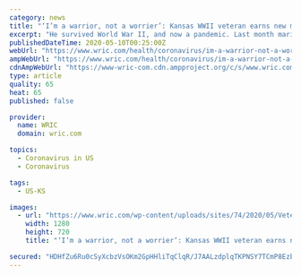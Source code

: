 ```yaml
---
category: news
title: "‘I’m a warrior, not a worrier’: Kansas WWII veteran earns new medals after beating COVID-19"
excerpt: "He survived World War II, and now a pandemic. Last month marine Max Deweese was hospitalized with COVID-19. On Thursday, he earned two new medals and walked out of his rehab facility — cured. The 99-year-old doesn’t consider himself a hero."
publishedDateTime: 2020-05-10T00:25:00Z
webUrl: "https://www.wric.com/health/coronavirus/im-a-warrior-not-a-worrier-kansas-wwii-veteran-earns-new-medals-after-beating-covid-19/"
ampWebUrl: "https://www.wric.com/health/coronavirus/im-a-warrior-not-a-worrier-kansas-wwii-veteran-earns-new-medals-after-beating-covid-19/amp/"
cdnAmpWebUrl: "https://www-wric-com.cdn.ampproject.org/c/s/www.wric.com/health/coronavirus/im-a-warrior-not-a-worrier-kansas-wwii-veteran-earns-new-medals-after-beating-covid-19/amp/"
type: article
quality: 65
heat: 65
published: false

provider:
  name: WRIC
  domain: wric.com

topics:
  - Coronavirus in US
  - Coronavirus

tags:
  - US-KS

images:
  - url: "https://www.wric.com/wp-content/uploads/sites/74/2020/05/Veteran.png?w=960&h=540&crop=1&resize=1280,720"
    width: 1280
    height: 720
    title: "‘I’m a warrior, not a worrier’: Kansas WWII veteran earns new medals after beating COVID-19"

secured: "HDHfZu6Ru0cSyXcbzVsOKm2GpHHliTqClqR/J7AALzdplqTKPNSY7TCmP8EzbIHZHGDdRWwxOEcdzZ40hQ1DaeoftQfEvjrq0Cy+6DoqJXdzAp1iHwoFr+ZZvfQ1uxg/BZPOhat0wNkByPI3v64ZEvlNVuro1HyYm/iCa7DQCrFA5L7knSFTKq3lEmszUej0TAufjg5Qw5FBJUW01OapHO7/TNuHOXVuN/b+sBSoQh/88vs0hqYBe+wOUb7V33ae8GPfFZOwjxMTdScuDBkOZ51YfC/ZayIVuohDzoqV9hzQ5cg4cVFVD2dfW1hWfjliOfvk1r8Gkr7XIVP7MZIyXLy3KsVn0SbopanqnMkRdlz9SX7ZihSmzbVkWQOtCN1o2EecpfDf1+zPSIsqt1y7C7j9dn5C0KcItqWrRXRcXcm1KgS7ADAdpmuZJhG+/sHqsIYsvqd7UjlS+yF42EbO/1UUJoAsc1dDHVvesNbbBE4=;irIDsHfQ1WeaGG8VQ2u2ig=="
---
```


